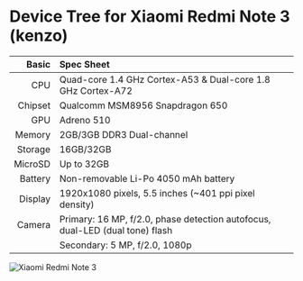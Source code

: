 Device Tree for Xiaomi Redmi Note 3 (kenzo)
===========================================

Basic   | Spec Sheet
-------:|:-------------------------
CPU     | Quad-core 1.4 GHz Cortex-A53 & Dual-core 1.8 GHz Cortex-A72
Chipset | Qualcomm MSM8956 Snapdragon 650
GPU     | Adreno 510
Memory  | 2GB/3GB DDR3 Dual-channel
Storage | 16GB/32GB
MicroSD | Up to 32GB
Battery | Non-removable Li-Po 4050 mAh battery
Display | 1920x1080 pixels, 5.5 inches (~401 ppi pixel density)
Camera  | Primary: 16 MP, f/2.0, phase detection autofocus, dual-LED (dual tone) flash
	| Secondary: 5 MP, f/2.0, 1080p

![Xiaomi Redmi Note 3](http://cdn2.gsmarena.com/vv/pics/xiaomi/xiaomi-redmi-note-3-1.jpg "Xiaomi Redmi Note 3")
